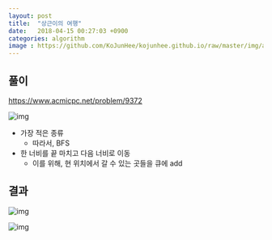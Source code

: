 ```yaml
---
layout: post
title:  "상근이의 여행"
date:   2018-04-15 00:27:03 +0900
categories: algorithm
image : https://github.com/KoJunHee/kojunhee.github.io/raw/master/img/algorithm.png
---
```


## 풀이



<https://www.acmicpc.net/problem/9372>

![img](https://github.com/KoJunHee/kojunhee.github.io/raw/master/img/sang00.png)

- 가장 적은 종류
  - 따라서, BFS
- 한 너비를 끝 마치고 다음 너비로 이동
  - 이를 위해, 현 위치에서 갈 수 있는 곳들을 큐에 add

## 결과

![img](https://github.com/KoJunHee/kojunhee.github.io/raw/master/img/sang01.png)

![img](https://github.com/KoJunHee/kojunhee.github.io/raw/master/img/sang02.png)









